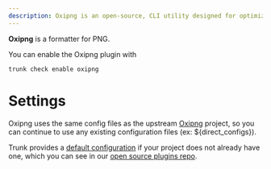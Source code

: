 ```yaml
---
description: Oxipng is an open-source, CLI utility designed for optimizing PNG files. It applies lossless compression techniques to reduce file size.
---
```


**Oxipng** is a formatter for PNG.

You can enable the Oxipng plugin with

```shell
trunk check enable oxipng
```

# Settings

Oxipng uses the same config files as the 
upstream [Oxipng](https://github.com/shssoichiro/oxipng) project, so you can continue to use any
existing configuration files (ex: ${direct_configs}).

Trunk provides a [default configuration](https://github.com/trunk-io/plugins/tree/main/linters/oxipng) if your project does not already have one,
which you can see in our [open source plugins repo](https://github.com/trunk-io/plugins/tree/main).
